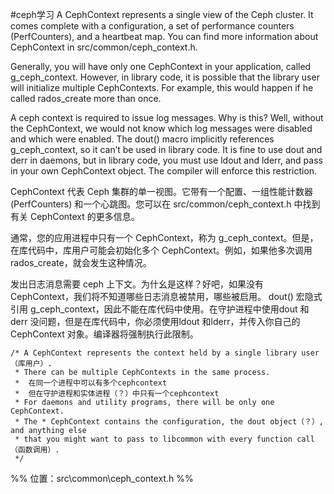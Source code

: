 #ceph学习 
A CephContext represents a single view of the Ceph cluster. It comes complete with a configuration, a set of performance counters (PerfCounters), and a heartbeat map. You can find more information about CephContext in src/common/ceph_context.h.

Generally, you will have only one CephContext in your application, called g_ceph_context. However, in library code, it is possible that the library user will initialize multiple CephContexts. For example, this would happen if he called rados_create more than once.

A ceph context is required to issue log messages. Why is this? Well, without the CephContext, we would not know which log messages were disabled and which were enabled. The dout() macro implicitly references g_ceph_context, so it can’t be used in library code. It is fine to use dout and derr in daemons, but in library code, you must use ldout and lderr, and pass in your own CephContext object. The compiler will enforce this restriction.

CephContext 代表 Ceph 集群的单一视图。它带有一个配置、一组性能计数器 (PerfCounters) 和一个心跳图。您可以在 src/common/ceph_context.h 中找到有关 CephContext 的更多信息。

通常，您的应用进程中只有一个 CephContext，称为 g_ceph_context。但是，在库代码中，库用户可能会初始化多个 CephContext。例如，如果他多次调用 rados_create，就会发生这种情况。

发出日志消息需要 ceph 上下文。为什幺是这样？好吧，如果没有 CephContext，我们将不知道哪些日志消息被禁用，哪些被启用。 dout() 宏隐式引用 g_ceph_context，因此不能在库代码中使用。在守护进程中使用dout 和derr 没问题，但是在库代码中，你必须使用ldout 和lderr，并传入你自己的CephContext 对象。编译器将强制执行此限制。

```
/* A CephContext represents the context held by a single library user（库用户）.
 * There can be multiple CephContexts in the same process.
 *  在同一个进程中可以有多个cephcontext
 *  但在守护进程和实体进程（？）中只有一个cephcontext
 * For daemons and utility programs, there will be only one CephContext.  
 * The * CephContext contains the configuration, the dout object（？）, and anything else
 * that you might want to pass to libcommon with every function call（函数调用）.
 */
```
%% 位置：src\common\ceph_context.h %%
